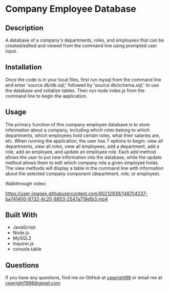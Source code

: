 # Company Employee Database

## Description
A database of a company's departments, roles, and employees that can be created/edited and viewed from the command line using prompted user input.

## Installation
Once the code is in your local files, first run mysql from the command line and enter 'source db/db.sql;' followed by 'source db/schema.sql;' to use the database and initialize tables. Then run node index.js from the command line to begin the application.

## Usage
The primary function of this company employee database is to store information about a company, including which roles belong to which departments, which employees hold certain roles, what their salaries are, etc. When running the application, the user has 7 options to begin: view all departments, view all roles, view all employees, add a department, add a role, add an employee, and update an employee role. Each add method allows the user to put new information into the database, while the update method allows them to edit which company role a given employee holds. The view methods will display a table in the command line with information about the selected company component (department, role, or employee).

Walkthrough video:

https://user-images.githubusercontent.com/90212939/148704237-ba741400-8732-4c20-8853-2547a719efb3.mp4

## Built With
* JavaScript
* Node.js
* MySQL2
* Inquirer.js
* console.table

## Questions
If you have any questions, find me on GitHub at [cewright98](https://github.com/cewright98) or email me at cewright1998@gmail.com.
